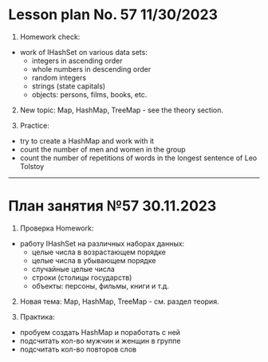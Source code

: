 # Lesson plan No. 57 11/30/2023

1. Homework check:
- work of IHashSet on various data sets:
  - integers in ascending order
  - whole numbers in descending order
  - random integers
  - strings (state capitals)
  - objects: persons, films, books, etc.

2. New topic: Map, HashMap, TreeMap - see the theory section.

3. Practice:
- try to create a HashMap and work with it
- count the number of men and women in the group
- count the number of repetitions of words in the longest sentence of Leo Tolstoy

___________________________________________

# План занятия №57 30.11.2023

1. Проверка Homework:
- работу IHashSet на различных наборах данных:
  - целые числа в возрастающем порядке
  - целые числа в убывающем порядке
  - случайные целые числа
  - строки (столицы государств)
  - объекты: персоны, фильмы, книги и т.д.

2. Новая тема: Map, HashMap, TreeMap - см. раздел теория. 

3. Практика:
- пробуем создать HashMap и поработать с ней
- подсчитать кол-во мужчин и женщин в группе
- подсчитать кол-во повторов слов



